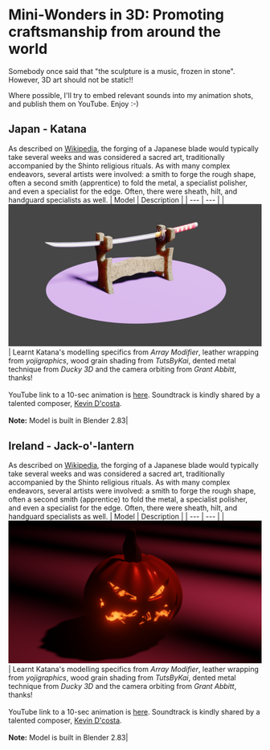 # Mini-Wonders in 3D: Promoting craftsmanship from around the world
Somebody once said that "the sculpture is a music, frozen in stone". However, 3D art should not be static!!

Where possible, I'll try to embed relevant sounds into my animation shots, and publish them on YouTube. Enjoy :-)

## Japan - Katana
As described on [Wikipedia](https://en.wikipedia.org/wiki/Japanese_swordsmithing), the forging of a Japanese blade would typically take several weeks and was considered a sacred art, traditionally accompanied by the Shinto religious rituals. As with many complex endeavors, several artists were involved: a smith to forge the rough shape, often a second smith (apprentice) to fold the metal, a specialist polisher, and even a specialist for the edge. Often, there were sheath, hilt, and handguard specialists as well.
| Model | Description |
| --- | --- |
| ![Katana_Weapons](/images/Katana_static.png) | Learnt Katana's modelling specifics from *Array Modifier*, leather wrapping from *yojigraphics*, wood grain shading from *TutsByKai*, dented metal technique from *Ducky 3D* and the camera orbiting from *Grant Abbitt*, thanks! <br><br> YouTube link to a 10-sec animation is [here](https://youtu.be/Ej2Yfx-33Ns). Soundtrack is kindly shared by a talented composer, [Kevin D'costa](https://www.youtube.com/watch?v=TpJBgyieHdM). <br><br> **Note:** Model is built in Blender 2.83|

## Ireland - Jack-o'-lantern
As described on [Wikipedia](https://en.wikipedia.org/wiki/Japanese_swordsmithing), the forging of a Japanese blade would typically take several weeks and was considered a sacred art, traditionally accompanied by the Shinto religious rituals. As with many complex endeavors, several artists were involved: a smith to forge the rough shape, often a second smith (apprentice) to fold the metal, a specialist polisher, and even a specialist for the edge. Often, there were sheath, hilt, and handguard specialists as well.
| Model | Description |
| --- | --- |
| ![Jack_o_Lantern](/images/Halloween.png) | Learnt Katana's modelling specifics from *Array Modifier*, leather wrapping from *yojigraphics*, wood grain shading from *TutsByKai*, dented metal technique from *Ducky 3D* and the camera orbiting from *Grant Abbitt*, thanks! <br><br> YouTube link to a 10-sec animation is [here](https://youtu.be/Ej2Yfx-33Ns). Soundtrack is kindly shared by a talented composer, [Kevin D'costa](https://www.youtube.com/watch?v=TpJBgyieHdM). <br><br> **Note:** Model is built in Blender 2.83|
